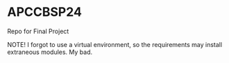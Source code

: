 # APCCBSP24

Repo for Final Project

NOTE! I forgot to use a virtual environment, so the requirements may install extraneous modules. My bad.
